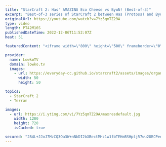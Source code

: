 ```yaml
---
title: "StarCraft 2: Has' AMAZING Eco Cheese vs ByuN! (Best-of-3)"
excerpt: "Best-of-3 series of StarCraft 2 between Has (Protoss) and ByuN (Terran). In this series Has decides to do Has things, as he focuses on an insane Protoss economy, going toe to toe versus ByuN in macro games. I guess we can call this economy cheese?  Support my work on Patreon: https://www.patreon.com/lowkotv"
originalUrl: https://youtube.com/watch?v=7Yz5qmTZ29A
type: video
length: PT42M16S
publishedDateTime: 2022-12-06T11:52:07Z
heat: 51

featuredContent: "<iframe width=\"800\" height=\"500\" frameborder=\"0\" src=\"https://www.youtube.com/embed/7Yz5qmTZ29A\" allow=\"accelerometer; autoplay; encrypted-media; gyroscope; picture-in-picture\" allowfullscreen></iframe>"

provider:
  name: LowkoTV
  domain: lowko.tv
  images:
    - url: https://everyday-cc.github.io/starcraft2/assets/images/organizations/lowko.tv-50x50.jpg
      width: 50
      height: 50

topics:
  - StarCraft 2
  - Terran

images:
  - url: https://i.ytimg.com/vi/7Yz5qmTZ29A/maxresdefault.jpg
    width: 1280
    height: 720
    isCached: true

secured: "284L+JJoJ7MzCQ3Oa3W+nNbDI2bXBectMHz1w1fbTEHmBSHplj57wu2OBCPeeKQCUn12bEnAmbL+U2Wjr0QOAiGHxCf7mIF/ypPTSBjBi8PzMwyjg3+MFSoVdCHocgHdgZIaw0mAYEJeak/FRz4YRDuvaAOn4zvGdHC592HPqT3chiBQOMtX6xXZNrERhI21y7mBClYvdPiesVALel+TfKKPd0ThBoiNNxWLfvaYvRGeRNZ4LOYFAkZejjvWqUgIwhZLlTc7CsdxID3MhLsKYKWUHRlk44881ygYg7AP5sQpau80TrQg7MiQZsQn3V07nXoPcu8K1N50h82z84WYCeWWVGnskRQJFwfNeBaLfYr8QkJD40HmFrFBIY3UA42K0EynJ0Kk7NnhJ6kAsxThq5ugXDR/DGqmcls9CNQ+6yc=;ywYlNQJoB+iEQKrNYJBLdQ=="
---
```


